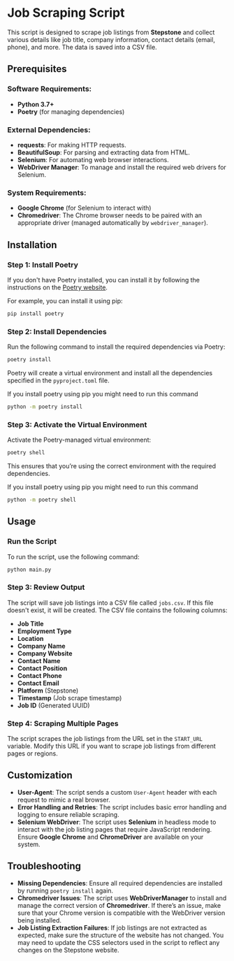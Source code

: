 # Job Scraping Script

This script is designed to scrape job listings from **Stepstone** and collect various details like job title, company information, contact details (email, phone), and more. The data is saved into a CSV file.

## Prerequisites

### Software Requirements:
- **Python 3.7+**
- **Poetry** (for managing dependencies)

### External Dependencies:
- **requests**: For making HTTP requests.
- **BeautifulSoup**: For parsing and extracting data from HTML.
- **Selenium**: For automating web browser interactions.
- **WebDriver Manager**: To manage and install the required web drivers for Selenium.

### System Requirements:
- **Google Chrome** (for Selenium to interact with)
- **Chromedriver**: The Chrome browser needs to be paired with an appropriate driver (managed automatically by `webdriver_manager`).

## Installation

### Step 1: Install Poetry
If you don't have Poetry installed, you can install it by following the instructions on the [Poetry website](https://python-poetry.org/docs/#installation).

For example, you can install it using pip:

```bash
pip install poetry
```

### Step 2: Install Dependencies
Run the following command to install the required dependencies via Poetry:

```bash
poetry install
```

Poetry will create a virtual environment and install all the dependencies specified in the `pyproject.toml` file.

If you install poetry using pip you might need to run this command

```bash
python -m poetry install
```

### Step 3: Activate the Virtual Environment
Activate the Poetry-managed virtual environment:

```bash
poetry shell
```

This ensures that you’re using the correct environment with the required dependencies.

If you install poetry using pip you might need to run this command

```bash
python -m poetry shell
```

## Usage

### Run the Script
To run the script, use the following command:

```bash
python main.py
```

### Step 3: Review Output
The script will save job listings into a CSV file called `jobs.csv`. If this file doesn't exist, it will be created. The CSV file contains the following columns:

- **Job Title**
- **Employment Type**
- **Location**
- **Company Name**
- **Company Website**
- **Contact Name**
- **Contact Position**
- **Contact Phone**
- **Contact Email**
- **Platform** (Stepstone)
- **Timestamp** (Job scrape timestamp)
- **Job ID** (Generated UUID)

### Step 4: Scraping Multiple Pages
The script scrapes the job listings from the URL set in the `START_URL` variable. Modify this URL if you want to scrape job listings from different pages or regions.

## Customization

- **User-Agent**: The script sends a custom `User-Agent` header with each request to mimic a real browser.
- **Error Handling and Retries**: The script includes basic error handling and logging to ensure reliable scraping.
- **Selenium WebDriver**: The script uses **Selenium** in headless mode to interact with the job listing pages that require JavaScript rendering. Ensure **Google Chrome** and **ChromeDriver** are available on your system.

## Troubleshooting

- **Missing Dependencies**: Ensure all required dependencies are installed by running `poetry install` again.
- **Chromedriver Issues**: The script uses **WebDriverManager** to install and manage the correct version of **Chromedriver**. If there’s an issue, make sure that your Chrome version is compatible with the WebDriver version being installed.
- **Job Listing Extraction Failures**: If job listings are not extracted as expected, make sure the structure of the website has not changed. You may need to update the CSS selectors used in the script to reflect any changes on the Stepstone website.
